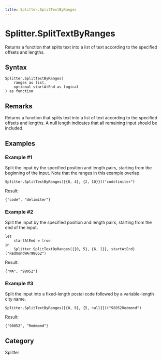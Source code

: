 ```yaml
---
title: Splitter.SplitTextByRanges
---
```


# Splitter.SplitTextByRanges


Returns a function that splits text into a list of text according to the specified offsets and lengths.


## Syntax

```powerquery
Splitter.SplitTextByRanges(
    ranges as list,
    optional startAtEnd as logical
) as function
```


## Remarks

Returns a function that splits text into a list of text according to the specified offsets and lengths. A null length indicates that all remaining input should be included.


## Examples

### Example #1 
Split the input by the specified position and length pairs, starting from the beginning of the input. Note that the ranges in this example overlap.
```powerquery
Splitter.SplitTextByRanges({{0, 4}, {2, 10}})("codelimiter")
```

Result: 
```powerquery
{"code", "delimiter"}
```


### Example #2 
Split the input by the specified position and length pairs, starting from the end of the input.
```powerquery
let
    startAtEnd = true
in
    Splitter.SplitTextByRanges({{0, 5}, {6, 2}}, startAtEnd)("RedmondWA?98052")
```

Result: 
```powerquery
{"WA", "98052"}
```


### Example #3 
Split the input into a fixed-length postal code followed by a variable-length city name.
```powerquery
Splitter.SplitTextByRanges({{0, 5}, {5, null}})("98052Redmond")
```

Result: 
```powerquery
{"98052", "Redmond"}
```




## Category
Splitter
